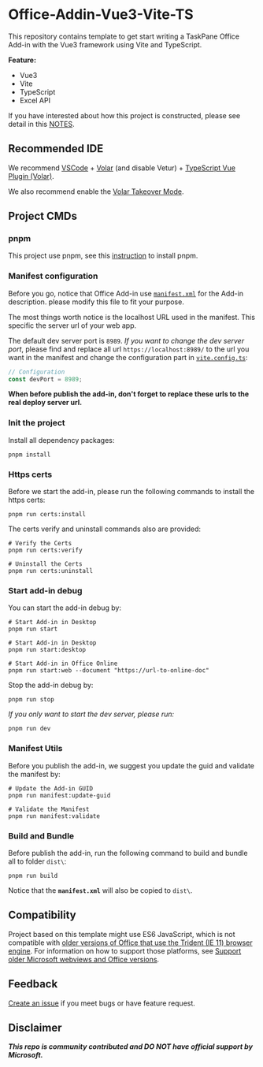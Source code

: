 # Office-Addin-Vue3-Vite-TS

This repository contains template to get start writing a TaskPane Office Add-in with the Vue3 framework using Vite and TypeScript.

**Feature:**
* Vue3
* Vite
* TypeScript
* Excel API

If you have interested about how this project is constructed, please see detail in this [NOTES](./NOTES.md).

## Recommended IDE

We recommend [VSCode](https://code.visualstudio.com/) + [Volar](https://marketplace.visualstudio.com/items?itemName=Vue.volar) (and disable Vetur) + [TypeScript Vue Plugin (Volar)](https://marketplace.visualstudio.com/items?itemName=Vue.vscode-typescript-vue-plugin).

We also recommend enable the [Volar Takeover Mode](https://vuejs.org/guide/typescript/overview.html#volar-takeover-mode).

## Project CMDs

### pnpm

This project use pnpm, see this [instruction](https://pnpm.io/installation) to install pnpm.

### Manifest configuration

Before you go, notice that Office Add-in use [`manifest.xml`](./manifest.xml) for the Add-in description. please modify this file to fit your purpose.

The most things worth notice is the localhost URL used in the manifest. This specific the server url of your web app.

The default dev server port is `8989`. *If you want to change the dev server port*, please find and replace all url `https://localhost:8989/` to the url you want in the manifest and change the configuration part in [`vite.config.ts`](./vite.config.ts):
```ts
// Configuration
const devPort = 8989;
```

**When before publish the add-in, don't forget to replace these urls to the real deploy server url.**

### Init the project

Install all dependency packages:

```shell
pnpm install
```

### Https certs

Before we start the add-in, please run the following commands to install the https certs:

```shell
pnpm run certs:install
```

The certs verify and uninstall commands also are provided:
```shell
# Verify the Certs
pnpm run certs:verify

# Uninstall the Certs
pnpm run certs:uninstall
```

### Start add-in debug

You can start the add-in debug by:

```shell
# Start Add-in in Desktop
pnpm run start

# Start Add-in in Desktop
pnpm run start:desktop

# Start Add-in in Office Online
pnpm run start:web --document "https://url-to-online-doc"
```

Stop the add-in debug by:
```shell
pnpm run stop
```

*If you only want to start the dev server, please run:*
```shell
pnpm run dev
```

### Manifest Utils

Before you publish the add-in, we suggest you update the guid and validate the manifest by:

```shell
# Update the Add-in GUID
pnpm run manifest:update-guid

# Validate the Manifest
pnpm run manifest:validate
```

### Build and Bundle

Before publish the add-in, run the following command to build and bundle all to folder `dist\`:

```shell
pnpm run build
```

Notice that the **`manifest.xml`** will also be copied to `dist\`.

## Compatibility

Project based on this template might use ES6 JavaScript, which is not compatible with [older versions of Office that use the Trident (IE 11) browser engine](https://learn.microsoft.com/en-us/office/dev/add-ins/concepts/browsers-used-by-office-web-add-ins). For information on how to support those platforms, see [Support older Microsoft webviews and Office versions](https://learn.microsoft.com/en-us/office/dev/add-ins/develop/support-ie-11).

## Feedback

[Create an issue](https://github.com/sigmarising/Office-Addin-Vue3-Vite-TS/issues) if you meet bugs or have feature request.

## Disclaimer

***This repo is community contributed and DO NOT have official support by Microsoft.***